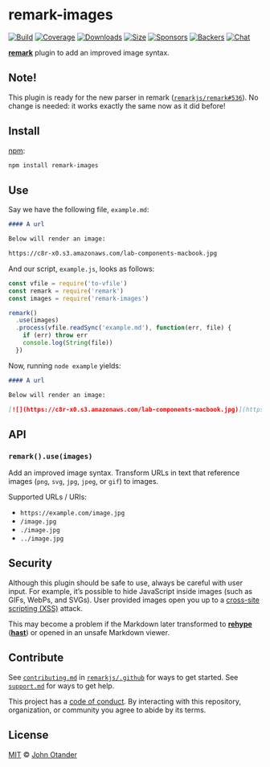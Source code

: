 # remark-images

[![Build][build-badge]][build]
[![Coverage][coverage-badge]][coverage]
[![Downloads][downloads-badge]][downloads]
[![Size][size-badge]][size]
[![Sponsors][sponsors-badge]][collective]
[![Backers][backers-badge]][collective]
[![Chat][chat-badge]][chat]

[**remark**][remark] plugin to add an improved image syntax.

## Note!

This plugin is ready for the new parser in remark
([`remarkjs/remark#536`](https://github.com/remarkjs/remark/pull/536)).
No change is needed: it works exactly the same now as it did before!

## Install

[npm][]:

```sh
npm install remark-images
```

## Use

Say we have the following file, `example.md`:

```markdown
#### A url

Below will render an image:

https://c8r-x0.s3.amazonaws.com/lab-components-macbook.jpg
```

And our script, `example.js`, looks as follows:

```js
const vfile = require('to-vfile')
const remark = require('remark')
const images = require('remark-images')

remark()
  .use(images)
  .process(vfile.readSync('example.md'), function(err, file) {
    if (err) throw err
    console.log(String(file))
  })
```

Now, running `node example` yields:

```markdown
#### A url

Below will render an image:

[![](https://c8r-x0.s3.amazonaws.com/lab-components-macbook.jpg)](https://c8r-x0.s3.amazonaws.com/lab-components-macbook.jpg)
```

## API

### `remark().use(images)`

Add an improved image syntax.
Transform URLs in text that reference images (`png`, `svg`, `jpg`, `jpeg`, or
`gif`) to images.

Supported URLs / URIs:

*   `https://example.com/image.jpg`
*   `/image.jpg`
*   `./image.jpg`
*   `../image.jpg`

## Security

Although this plugin should be safe to use, always be careful with user input.
For example, it’s possible to hide JavaScript inside images (such as GIFs,
WebPs, and SVGs).
User provided images open you up to a [cross-site scripting (XSS)][xss] attack.

This may become a problem if the Markdown later transformed to
[**rehype**][rehype] ([**hast**][hast]) or opened in an unsafe Markdown viewer.

## Contribute

See [`contributing.md`][contributing] in [`remarkjs/.github`][health] for ways
to get started.
See [`support.md`][support] for ways to get help.

This project has a [code of conduct][coc].
By interacting with this repository, organization, or community you agree to
abide by its terms.

## License

[MIT][license] © [John Otander][author]

<!-- Definitions -->

[build-badge]: https://github.com/remarkjs/remark-images/workflows/main/badge.svg

[build]: https://github.com/remarkjs/remark-images/actions

[coverage-badge]: https://img.shields.io/codecov/c/github/remarkjs/remark-images.svg

[coverage]: https://codecov.io/github/remarkjs/remark-images

[downloads-badge]: https://img.shields.io/npm/dm/remark-images.svg

[downloads]: https://www.npmjs.com/package/remark-images

[size-badge]: https://img.shields.io/bundlephobia/minzip/remark-images.svg

[size]: https://bundlephobia.com/result?p=remark-images

[sponsors-badge]: https://opencollective.com/unified/sponsors/badge.svg

[backers-badge]: https://opencollective.com/unified/backers/badge.svg

[collective]: https://opencollective.com/unified

[chat-badge]: https://img.shields.io/badge/chat-discussions-success.svg

[chat]: https://github.com/remarkjs/remark/discussions

[npm]: https://docs.npmjs.com/cli/install

[health]: https://github.com/remarkjs/.github

[contributing]: https://github.com/remarkjs/.github/blob/HEAD/contributing.md

[support]: https://github.com/remarkjs/.github/blob/HEAD/support.md

[coc]: https://github.com/remarkjs/.github/blob/HEAD/code-of-conduct.md

[license]: license

[author]: https://johno.com

[remark]: https://github.com/remarkjs/remark

[xss]: https://en.wikipedia.org/wiki/Cross-site_scripting

[rehype]: https://github.com/rehypejs/rehype

[hast]: https://github.com/syntax-tree/hast
